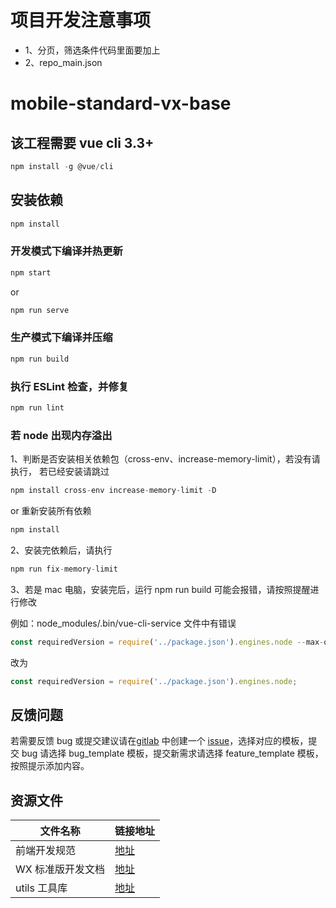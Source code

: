 # 项目开发注意事项

- 1、分页，筛选条件代码里面要加上
- 2、repo_main.json

# mobile-standard-vx-base

## 该工程需要 vue cli 3.3+

```js
npm install -g @vue/cli
```

## 安装依赖

```sh
npm install
```

### 开发模式下编译并热更新

```sh
npm start
```

or

```sh
npm run serve
```

### 生产模式下编译并压缩

```sh
npm run build
```

### 执行 ESLint 检查，并修复

```sh
npm run lint
```

### 若 node 出现内存溢出

1、判断是否安装相关依赖包（cross-env、increase-memory-limit），若没有请执行，
若已经安装请跳过

```js
npm install cross-env increase-memory-limit -D
```

or 重新安装所有依赖

```js
npm install
```

2、安装完依赖后，请执行

```js
npm run fix-memory-limit
```

3、若是 mac 电脑，安装完后，运行 npm run build 可能会报错，请按照提醒进行修改

例如：node_modules/.bin/vue-cli-service 文件中有错误

```js
const requiredVersion = require('../package.json').engines.node --max-old-space-size=4096
```

改为

```js
const requiredVersion = require('../package.json').engines.node;
```

## 反馈问题

若需要反馈 bug 或提交建议请在[gitlab](http://172.16.60.132/vx-issues/toolchain-issues) 中创建一个 [issue](http://172.16.60.132/vx-issues/toolchain-issues/issues)，选择对应的模板，提交 bug 请选择 bug_template 模板，提交新需求请选择 feature_template 模板，按照提示添加内容。
   
## 资源文件

| 文件名称          | 链接地址                                                       |
| ----------------- | -------------------------------------------------------------- |
| 前端开发规范      | [地址](http://vx.csii.com.cn/norm/vx-dev-specification/#/)     |
| WX 标准版开发文档 | [地址](https://vx.csii.com.cn/prototype/weixin-standard-vx/#/) |
| utils 工具库      | [地址](https://vx.csii.com.cn/tool/v3UtilDocs)                 |
